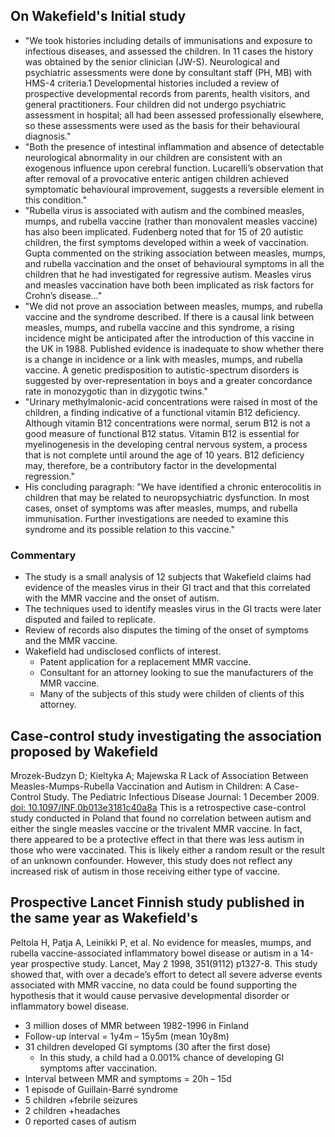 ---
---
## On Wakefield's Initial study
- "We took histories including details of immunisations and exposure to infectious diseases, and assessed the children. In 11 cases the history was obtained by the senior clinician (JW-S). Neurological and psychiatric assessments were done by consultant staff (PH, MB) with HMS-4 criteria.1 Developmental histories included a review of prospective developmental records from parents, health visitors, and general practitioners. Four children did not undergo psychiatric assessment in hospital; all had been assessed professionally elsewhere, so these assessments were used as the basis for their behavioural diagnosis."
- "Both the presence of intestinal inflammation and absence of detectable neurological abnormality in our children are consistent with an exogenous influence upon cerebral function. Lucarelli’s observation that after removal of a provocative enteric antigen children achieved symptomatic behavioural improvement, suggests a reversible element in this condition."
- "Rubella virus is associated with autism and the combined measles, mumps, and rubella vaccine (rather than monovalent measles vaccine) has also been implicated. Fudenberg noted that for 15 of 20 autistic children, the first symptoms developed within a week of vaccination. Gupta commented on the striking association between measles, mumps, and rubella vaccination and the onset of behavioural symptoms in all the children that he had investigated for regressive autism. Measles virus and measles vaccination have both been implicated as risk factors for Crohn’s disease..."
- "We did not prove an association between measles, mumps, and rubella vaccine and the syndrome described. If there is a causal link between measles, mumps, and rubella vaccine and this syndrome, a rising incidence might be anticipated after the introduction of this vaccine in the UK in 1988. Published evidence is inadequate to show whether there is a change in incidence or a link with measles, mumps, and rubella vaccine. A genetic predisposition to autistic-spectrum disorders is suggested by over-representation in boys and a greater concordance rate in monozygotic than in dizygotic twins."
- "Urinary methylmalonic-acid concentrations were raised in most of the children, a finding indicative of a functional vitamin B12 deficiency. Although vitamin B12 concentrations were normal, serum B12 is not a good measure of functional B12 status. Vitamin B12 is essential for myelinogenesis in the developing central nervous system, a process that is not complete until around the age of 10 years. B12 deficiency may, therefore, be a contributory factor in the developmental regression."
- His concluding paragraph: "We have identified a chronic enterocolitis in children that may be related to neuropsychiatric dysfunction. In most cases, onset of symptoms was after measles, mumps, and rubella immunisation. Further investigations are needed to examine this syndrome and its possible relation to this vaccine."

### Commentary
- The study is a small analysis of 12 subjects that Wakefield claims had evidence of the measles virus in their GI tract and that this correlated with the MMR vaccine and the onset of autism.
- The techniques used to identify measles virus in the GI tracts were later disputed and failed to replicate.
- Review of records also disputes the timing of the onset of symptoms and the MMR vaccine.
- Wakefield had undisclosed conflicts of interest.
  - Patent application for a replacement MMR vaccine.
  - Consultant for an attorney looking to sue the manufacturers of the MMR vaccine.
  - Many of the subjects of this study were childen of clients of this attorney.


## Case-control study investigating the association proposed by Wakefield
Mrozek-Budzyn D; Kieltyka A; Majewska R Lack of Association Between Measles-Mumps-Rubella Vaccination and Autism in Children: A Case-Control Study. The Pediatric Infectious Disease Journal: 1 December 2009. [doi: 10.1097/INF.0b013e3181c40a8a](http://journals.lww.com/pidj/pages/articleviewer.aspx?year=2010&issue=05000&article=00003&type=abstract)
This is a retrospective case-control study conducted in Poland that found no correlation between autism and either the single measles vaccine or the trivalent MMR vaccine. In fact, there appeared to be a protective effect in that there was less autism in those who were vaccinated. This is likely either a random result or the result of an unknown confounder. However, this study does not reflect any increased risk of autism in those receiving either type of vaccine.

## Prospective Lancet Finnish study published in the same year as Wakefield's
Peltola H, Patja A, Leinikki P, et al. No evidence for measles, mumps, and rubella vaccine-associated inflammatory bowel disease or autism in a 14-year prospective study. Lancet, May 2 1998, 351(9112) p1327-8.
This study showed that, with over a decade’s effort to detect all severe adverse events associated with MMR vaccine, no data could be found supporting the hypothesis that it would cause pervasive developmental disorder or inflammatory bowel disease.
- 3 million doses of MMR between 1982-1996 in Finland
- Follow-up interval = 1y4m – 15y5m (mean 10y8m)
- 31 children developed GI symptoms (30 after the first dose)
  - In this study, a child had a 0.001% chance of developing GI symptoms after vaccination.
- Interval between MMR and symptoms = 20h – 15d
- 1 episode of Guillain-Barré syndrome
-  5 children +febrile seizures
- 2 children +headaches
- 0 reported cases of autism
